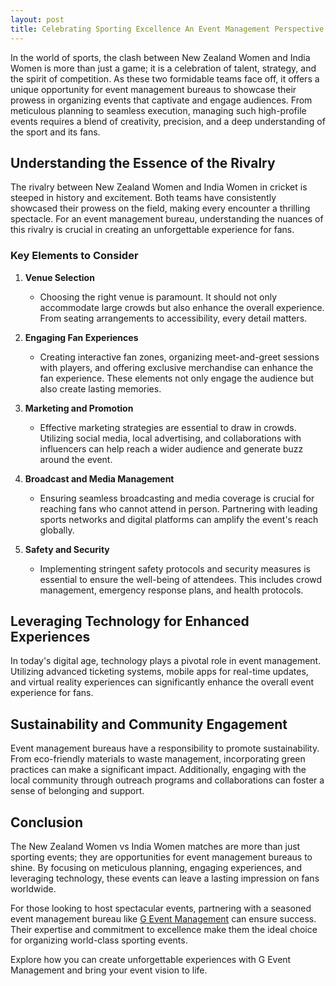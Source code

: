 ```yaml
---
layout: post
title: Celebrating Sporting Excellence An Event Management Perspective on New Zealand Women vs India Women
---
```



In the world of sports, the clash between New Zealand Women and India Women is more than just a game; it is a celebration of talent, strategy, and the spirit of competition. As these two formidable teams face off, it offers a unique opportunity for event management bureaus to showcase their prowess in organizing events that captivate and engage audiences. From meticulous planning to seamless execution, managing such high-profile events requires a blend of creativity, precision, and a deep understanding of the sport and its fans.

## Understanding the Essence of the Rivalry

The rivalry between New Zealand Women and India Women in cricket is steeped in history and excitement. Both teams have consistently showcased their prowess on the field, making every encounter a thrilling spectacle. For an event management bureau, understanding the nuances of this rivalry is crucial in creating an unforgettable experience for fans.

### Key Elements to Consider

1. **Venue Selection**
   - Choosing the right venue is paramount. It should not only accommodate large crowds but also enhance the overall experience. From seating arrangements to accessibility, every detail matters.

2. **Engaging Fan Experiences**
   - Creating interactive fan zones, organizing meet-and-greet sessions with players, and offering exclusive merchandise can enhance the fan experience. These elements not only engage the audience but also create lasting memories.

3. **Marketing and Promotion**
   - Effective marketing strategies are essential to draw in crowds. Utilizing social media, local advertising, and collaborations with influencers can help reach a wider audience and generate buzz around the event.

4. **Broadcast and Media Management**
   - Ensuring seamless broadcasting and media coverage is crucial for reaching fans who cannot attend in person. Partnering with leading sports networks and digital platforms can amplify the event's reach globally.

5. **Safety and Security**
   - Implementing stringent safety protocols and security measures is essential to ensure the well-being of attendees. This includes crowd management, emergency response plans, and health protocols.

## Leveraging Technology for Enhanced Experiences

In today's digital age, technology plays a pivotal role in event management. Utilizing advanced ticketing systems, mobile apps for real-time updates, and virtual reality experiences can significantly enhance the overall event experience for fans.

## Sustainability and Community Engagement

Event management bureaus have a responsibility to promote sustainability. From eco-friendly materials to waste management, incorporating green practices can make a significant impact. Additionally, engaging with the local community through outreach programs and collaborations can foster a sense of belonging and support.

## Conclusion

The New Zealand Women vs India Women matches are more than just sporting events; they are opportunities for event management bureaus to shine. By focusing on meticulous planning, engaging experiences, and leveraging technology, these events can leave a lasting impression on fans worldwide.

For those looking to host spectacular events, partnering with a seasoned event management bureau like [G Event Management](https://geventm.com/) can ensure success. Their expertise and commitment to excellence make them the ideal choice for organizing world-class sporting events.

Explore how you can create unforgettable experiences with G Event Management and bring your event vision to life.
